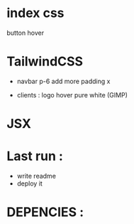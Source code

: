 # index css
button hover

# TailwindCSS
- navbar p-6 add more padding x

- clients : logo hover pure white (GIMP)

# JSX

# Last run :
- write readme
- deploy it

# DEPENCIES :